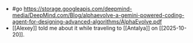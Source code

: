 - #go https://storage.googleapis.com/deepmind-media/DeepMind.com/Blog/alphaevolve-a-gemini-powered-coding-agent-for-designing-advanced-algorithms/AlphaEvolve.pdf
- [[Alexey]] told me about it while traveling to [[Antalya]] on [[2025-10-20]].